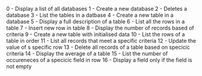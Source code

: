 0 - Display a list of all databases
1 - Create a new database
2 - Deletes a database
3 - List the tables in a datbase
4 - Create a new table in a database
5 - Display a full description of a table
6 - List all the rows in a table
7 - Insert new row in table
8 - Display the number of records based of criteria
9 - Create a new table with initialised data
10 - List the rows of a table in order
11 - List all records that meet a specific criteria
12 - Update the value of s specific row
13 - Delete all records of a table based on specicic criteria
14 - Display the average of a table
15 - List the number of occureneces of a specicic field in row
16 - Display a field only if the field is not empty
